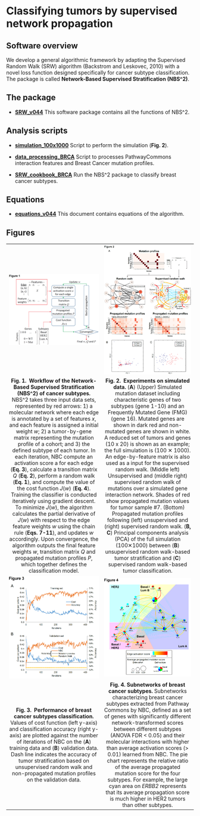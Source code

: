 # Classifying tumors by supervised network propagation   

## Software overview
  
We develop a general algorithmic framework by adapting the Supervised Random Walk (SRW) algorithm (Backstrom and Leskovec, 2010) with a novel loss function designed specifically for cancer subtype classification. The package is called **Network-Based Supervised Stratification (NBS^2)**.  
  
## The package
  
* [__SRW_v044__](./SRW_v044.py) This software package contains all the functions of NBS^2.  
  
## Analysis scripts
  
* [__simulation_100x1000__](./simulation_100x1000.ipynb) Script to perform the simulation (**Fig. 2**).  
  
* [__data_processing_BRCA__](./data_processing_BRCA.ipynb) Script to processes PathwayCommons interaction features and Breast Cancer mutation profiles.  
  
* [__SRW_cookbook_BRCA__](./SRW_cookbook_BRCA.ipynb) Run the NBS^2 package to classify breast cancer subtypes.   
  
## Equations
  
* [__equations_v044__](./equations_v044.ipynb) This document contains equations of the algorithm.  
  
## Figures
  
| | |
|:---:|:---:|
| ![Fig. 1](./images/Figure_1_method.PNG) | ![Fig. 2](./images/Figure_2_simulation.PNG) |
| **Fig. 1. Workflow of the Network-Based Supervised Stratification (NBS^2) of cancer subtypes.** NBS^2 takes three input data sets, represented by red arrows: 1) a molecular network where each edge is annotated by a set of features *x*, and each feature is assigned a initial weight *w*; 2) a tumor-by-gene matrix representing the mutation profile of a cohort; and 3) the defined subtype of each tumor. In each iteration, NBC compute an activation score a for each edge (**Eq. 3**), calculate a transition matrix *Q* (**Eq. 2**), perform a random walk (**Eq. 1**), and compute the value of the cost function *J*(*w*) (**Eq. 4**). Training the classifier is conducted iteratively using gradient descent. To minimize *J*(*w*), the algorithm calculates the partial derivative of *J*(*w*) with respect to the edge feature weights *w* using the chain rule (**Eqs. 7-11**), and updates *w* accordingly. Upon convergence, the algorithm outputs the final feature weights *w*, transition matrix *Q* and propagated mutation profiles *P*, which together defines the classification model. | **Fig. 2. Experiments on simulated data.** (**A**) (Upper) Simulated mutation dataset including characteristic genes of two subtypes (gene 1-10) and an Frequently Mutated Gene (FMG) (gene 16). Mutated genes are shown in dark red and non-mutated genes are shown in white. A reduced set of tumors and genes (10 x 20) is shown as an example; the full simulation is (100 ✕ 1000). An edge-by-feature matrix is also used as a input for the supervised random walk. (Middle left) Unsupervised and (middle right) supervised random walk of mutations over a simulated gene interaction network. Shades of red show propagated mutation values for tumor sample #7. (Bottom) Propagated mutation profiles following (left) unsupervised and (right) supervised random walk. (**B, C**) Principal components analysis (PCA) of the full simulation (100✕1000) between (**B**) unsupervised random walk-based tumor stratification and (**C**) supervised random walk-based tumor classification. |  
| ![Fig. 3](./images/Figure_BRCA_learning_curve.PNG) | ![Fig. 4](./images/Figure_BRCA_subnets.PNG) |
| **Fig. 3. Performance of breast cancer subtypes classification.** Values of cost function (left y-axis) and classification accuracy (right y-axis) are plotted against the number of iterations of NBC on the (**A**) training data and (**B**) validation data. Dash line indicates the accuracy of tumor stratification based on unsupervised random walk and non-propagated mutation profiles on the validation data. | **Fig. 4. Subnetworks of breast cancer subtypes.** Subnetworks characterizing breast cancer subtypes extracted from Pathway Commons by NBC, defined as a set of genes with significantly different network-transformed scores between different subtypes (ANOVA FDR < 0.05) and their molecular interactions with higher than average activation scores (> 0.01) learned from NBC. The pie chart represents the relative ratio of the average propagated mutation score for the four subtypes. For example, the large cyan area on _ERBB2_ represents that its average propagation score is much higher in HER2 tumors than other subtypes.|  
  
